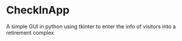# CheckInApp
A simple GUI in python using tkinter to enter the info of visitors into a retirement complex
